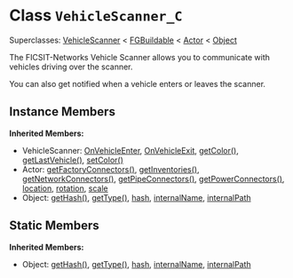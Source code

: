 # Class <code>VehicleScanner_C</code>

Superclasses: <a href="VehicleScanner.md">VehicleScanner</a> < <a href="FGBuildable.md">FGBuildable</a> < <a href="Actor.md">Actor</a> < <a href="Object.md">Object</a>

The FICSIT-Networks Vehicle Scanner allows you to communicate with vehicles driving over the scanner.

You can also get notified when a vehicle enters or leaves the scanner.
## Instance Members
<b>Inherited Members:</b>
- VehicleScanner: <a href="VehicleScanner.md#user-content--on-vehicle-enter">OnVehicleEnter</a>, <a href="VehicleScanner.md#user-content--on-vehicle-exit">OnVehicleExit</a>, <a href="VehicleScanner.md#user-content-get-color">getColor()</a>, <a href="VehicleScanner.md#user-content-get-last-vehicle">getLastVehicle()</a>, <a href="VehicleScanner.md#user-content-set-color">setColor()</a>
- Actor: <a href="Actor.md#user-content-get-factory-connectors">getFactoryConnectors()</a>, <a href="Actor.md#user-content-get-inventories">getInventories()</a>, <a href="Actor.md#user-content-get-network-connectors">getNetworkConnectors()</a>, <a href="Actor.md#user-content-get-pipe-connectors">getPipeConnectors()</a>, <a href="Actor.md#user-content-get-power-connectors">getPowerConnectors()</a>, <a href="Actor.md#user-content-location">location</a>, <a href="Actor.md#user-content-rotation">rotation</a>, <a href="Actor.md#user-content-scale">scale</a>
- Object: <a href="Object.md#user-content-get-hash">getHash()</a>, <a href="Object.md#user-content-get-type">getType()</a>, <a href="Object.md#user-content-hash">hash</a>, <a href="Object.md#user-content-internal-name">internalName</a>, <a href="Object.md#user-content-internal-path">internalPath</a>
## Static Members
<b>Inherited Members:</b>
- Object: <a href="Object.md#user-content-s-get-hash">getHash()</a>, <a href="Object.md#user-content-s-get-type">getType()</a>, <a href="Object.md#user-content-s-hash">hash</a>, <a href="Object.md#user-content-s-internal-name">internalName</a>, <a href="Object.md#user-content-s-internal-path">internalPath</a>